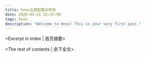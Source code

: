 ```yaml
---
title: hexo主题配置与修改
date: 2020-05-21 22:47:09
tags: hexo
description: "Welcome to Hexo! This is your very first post."
---
```

<Excerpt in index | 首页摘要> 

<The rest of contents | 余下全文>